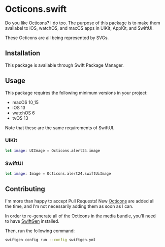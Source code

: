 # Octicons.swift

Do you like [Octicons](https://primer.style/octicons/)? I do too. 
The purpose of this package is to make them availabel to iOS, watchOS, and macOS apps in UIKit, AppKit, and SwiftUI.

These Octicons are all being represented by SVGs. 

## Installation

This package is available through Swift Package Manager.


## Usage

This package requires the following minimum versions in your project:
- macOS 10_15
- iOS 13
- watchOS 6
- tvOS 13

Note that these are the same requirements of SwiftUI. 

### UIKit

```swift
let image: UIImage = Octicons.alert24.image 
```

### SwiftUI

```swift
let image: Image = Octicons.alert24.swiftUiImage
```

## Contributing

I'm more than happy to accept Pull Requests!
New [Octicons](https://github.com/primer/octicons) are added all the time, and I'm not necessarily adding them as soon as I can. 

In order to re-generate all of the Octicons in the media bundle, you'll need to have [SwiftGen](https://github.com/SwiftGen/SwiftGen#installation) installed. 

Then, run the following command:

```sh
swiftgen config run --config swiftgen.yml
```
